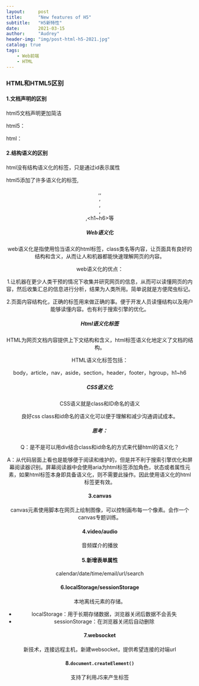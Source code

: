 ```yaml
---
layout:     post
title:      "New features of H5"
subtitle:   "H5新特性"
date:       2021-03-15
author:     "Audrey"
header-img: "img/post-html-h5-2021.jpg"
catalog: true
tags:
    - Web前端
    - HTML
---
```

### HTML和HTML5区别

#### 1.文档声明的区别

html5文档声明更加简洁

html5：<!DOCTYPE html>

html：<!DOCTYPE html PUBLIC "-//W3C//DTD XHTML 1.0 Transitional//EN" "[http://www.w3.org/TR/xhtml1/DTD/xhtml1-transitional.dtd](https://link.zhihu.com/?target=http%3A//www.w3.org/TR/xhtml1/DTD/xhtml1-transitional.dtd)"><html xmlns="[http://www.w3.org/1999/xhtml](https://link.zhihu.com/?target=http%3A//www.w3.org/1999/xhtml)">

#### 2.结构语义的区别

html没有结构语义化的标签，只是通过id表示属性

html5添加了许多语义化的标签<body>,<header>,<asider>,<section>,<footer>,<hgroup>,<article>,<h1~h6>等

##### Web语义化

web语义化是指使用恰当语义的html标签，class类名等内容，让页面具有良好的结构和含义，从而让人和机器都能快速理解网页的内容。

web语义化的优点：

1.让机器在更少人类干预的情况下收集并研究网页的信息，从而可以读懂网页的内容，然后收集汇总的信息进行分析，结果为人类所用。简单说就是方便爬虫标记。

2.页面内容结构化，正确的标签用来做正确的事。便于开发人员读懂结构以及用户能够读懂内容。也有利于搜索引擎的优化。

##### Html语义化标签

HTML为网页文档内容提供上下文结构和含义，html标签语义化地定义了文档的结构。

HTML语义化标签包括：

body，article，nav，aside，section，header，footer，hgroup，h1~h6

##### CSS语义化

CSS语义就是class和ID命名的语义

良好css class和id命名的语义化可以便于理解和减少沟通调试成本。

##### 思考：

Q：是不是可以用div结合class和id命名的方式来代替html的语义化？

A：从代码层面上看也是能够便于阅读和维护的，但是并不利于搜索引擎优化和屏幕阅读器识别。屏幕阅读器中会使用aria为html标签添加角色，状态或者属性元素，如果html标签本身即具备语义化，则不需要此操作。因此使用语义化的html标签更有效。

#### 3.canvas

canvas元素使用脚本在网页上绘制图像，可以控制画布每一个像素。会作一个canvas专题训练。

#### 4.video/audio

音频媒介的播放

#### 5.新增表单属性

calendar/date/time/email/url/search

#### 6.localStorage/sessionStorage

本地离线元素的存储。

* localStorage：用于长期存储数据，浏览器关闭后数据不会丢失
* sessionStorage：在浏览器关闭后自动删除

#### 7.websocket

新技术，连接远程主机，新建websocket，提供希望连接的对端url

####  8.`document.createElement()`

支持了利用JS来产生标签